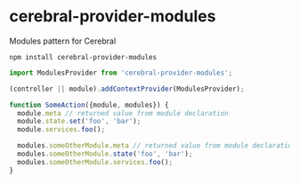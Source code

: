 # cerebral-provider-modules
Modules pattern for Cerebral

`npm install cerebral-provider-modules`

```js
import ModulesProvider from 'cerebral-provider-modules';

(controller || module).addContextProvider(ModulesProvider);
```

```js
function SomeAction({module, modules}) {
  module.meta // returned value from module declaration
  module.state.set('foo', 'bar');
  module.services.foo();

  modules.someOtherModule.meta // returned value from module declaration
  modules.someOtherModule.state('foo', 'bar');
  modules.someOtherModule.services.foo();
}
```
